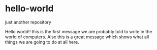 # hello-world
just another repository

Hello world!!
this is the first message we are probably told to write in the world of computers. Also this is a great message which shows what all things we are going to do at all here.
